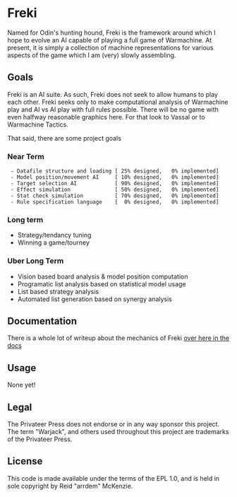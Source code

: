 # Freki

Named for Odin's hunting hound, Freki is the framework around which I
hope to evolve an AI capable of playing a full game of Warmachine. At
present, it is simply a collection of machine representations for
various aspects of the game which I am (very) slowly assembling.

## Goals
Freki is an AI suite. As such, Freki does not seek to allow humans to
play each other. Freki seeks only to make computational analysis of
Warmachine play and AI vs AI play with full rules possible. There will
be no game with even halfway reasonable graphics here. For that look
to Vassal or to Warmachine Tactics.

That said, there are some project goals

### Near Term
     - Datafile structure and loading [ 25% designed,   0% implemented]
     - Model position/movement AI     [ 10% designed,   0% implemented]
     - Target selection AI            [ 90% designed,   0% implemented]
     - Effect simulation              [ 50% designed,   0% implemented]
     - Stat check simulation          [ 70% designed,   0% implemented]
     - Rule specification language    [  0% designed,   0% implemented]

### Long term
 - Strategy/tendancy tuning
 - Winning a game/tourney

### Uber Long Term
 - Vision based board analysis & model position computation
 - Programatic list analysis based on statistical model usage
 - List based strategy analysis
 - Automated list generation based on synergy analysis

## Documentation
There is a whole lot of writeup about the mechanics of Freki
[over here in the docs](doc/index.org)

## Usage

None yet!

## Legal

The Privateer Press does not endorse or in any way sponsor this project.
The term "Warjack", and others used throughout this project are
trademarks of the Privateer Press.

## License

This code is made available under the terms of the EPL 1.0, and is
held in sole copyright by Reid "arrdem" McKenzie.
